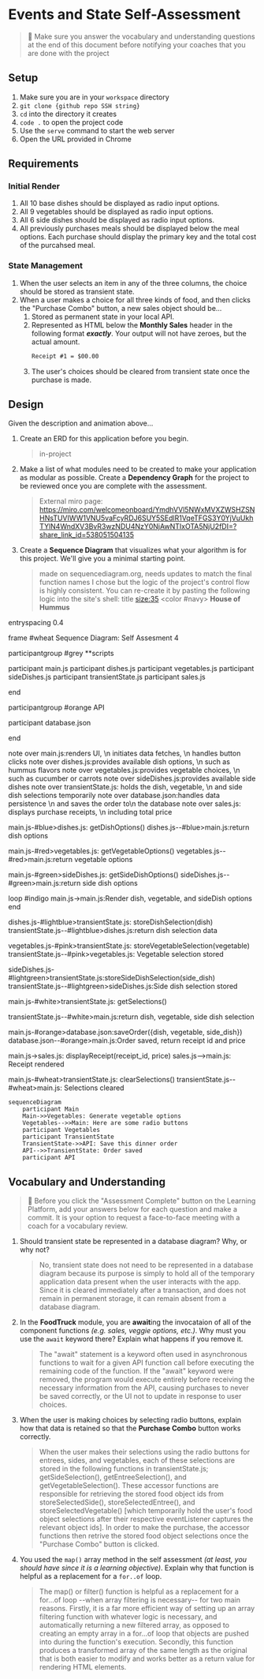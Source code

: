 # Events and State Self-Assessment

> 🧨 Make sure you answer the vocabulary and understanding questions at the end of this document before notifying your coaches that you are done with the project

## Setup

1. Make sure you are in your `workspace` directory
1. `git clone {github repo SSH string}`
1. `cd` into the directory it creates
1. `code .` to open the project code
1. Use the `serve` command to start the web server
1. Open the URL provided in Chrome

## Requirements

### Initial Render

1. All 10 base dishes should be displayed as radio input options.
1. All 9 vegetables should be displayed as radio input options.
1. All 6 side dishes should be displayed as radio input options.
1. All previously purchases meals should be displayed below the meal options. Each purchase should display the primary key and the total cost of the purcahsed meal.

### State Management

1. When the user selects an item in any of the three columns, the choice should be stored as transient state.
1. When a user makes a choice for all three kinds of food, and then clicks the "Purchase Combo" button, a new sales object should be...
   1. Stored as permanent state in your local API.
   1. Represented as HTML below the **Monthly Sales** header in the following format **_exactly_**. Your output will not have zeroes, but the actual amount.
      ```html
      Receipt #1 = $00.00
      ```
   1. The user's choices should be cleared from transient state once the purchase is made.

## Design

Given the description and animation above...

1. Create an ERD for this application before you begin.
   > in-project
1. Make a list of what modules need to be created to make your application as modular as possible. Create a **Dependency Graph** for the project to be reviewed once you are complete with the assessment.
   > External miro page: https://miro.com/welcomeonboard/YmdhVVl5NWxMVXZWSHZSNHNsTUVIWW1VNU5vaFcyRDJ6SUY5SEdlR1VqeTFGS3Y0YjVuUkhTYlN4WndXV3BvR3wzNDU4NzY0NjAwNTIxOTA5NjU2fDI=?share_link_id=538051504135
1. Create a **Sequence Diagram** that visualizes what your algorithm is for this project. We'll give you a minimal starting point.
   > made on sequencediagram.org, needs updates to match the final function names I chose but the logic of the project's control flow is highly consistent. You can re-create it by pasting the following logic into the site's shell:
   > title <size:35> <color #navy> **House of Hummus**

entryspacing 0.4

frame #wheat Sequence Diagram: Self Assesment 4

participantgroup #grey \*\*scripts

participant main.js
participant dishes.js
participant vegetables.js
participant sideDishes.js
participant transientState.js
participant sales.js

end

participantgroup #orange API

participant database.json

end

note over main.js:renders UI, \n initiates data fetches, \n handles button clicks
note over dishes.js:provides available dish options, \n such as hummus flavors
note over vegetables.js:provides vegetable choices, \n such as cucumber or carrots
note over sideDishes.js:provides available side dishes
note over transientState.js: holds the dish, vegetable, \n and side dish selections temporarily
note over database.json:handles data persistence \n and saves the order to\n the database
note over sales.js: displays purchase receipts, \n including total price

main.js-#blue>dishes.js: getDishOptions()
dishes.js--#blue>main.js:return dish options

main.js-#red>vegetables.js: getVegetableOptions()
vegetables.js--#red>main.js:return vegetable options

main.js-#green>sideDishes.js: getSideDishOptions()
sideDishes.js--#green>main.js:return side dish options

loop #indigo
main.js->main.js:Render dish, vegetable, and sideDish options
end

dishes.js-#lightblue>transientState.js: storeDishSelection(dish)
transientState.js--#lightblue>dishes.js:return dish selection data

vegetables.js-#pink>transientState.js: storeVegetableSelection(vegetable)
transientState.js--#pink>vegetables.js: Vegetable selection stored

sideDishes.js-#lightgreen>transientState.js:storeSideDishSelection(side_dish)
transientState.js--#lightgreen>sideDishes.js:Side dish selection stored

main.js-#white>transientState.js: getSelections()

transientState.js--#white>main.js:return dish, vegetable, side dish selection

main.js-#orange>database.json:saveOrder({dish, vegetable, side_dish})
database.json--#orange>main.js:Order saved, return receipt id and price

main.js->sales.js: displayReceipt(receipt_id, price)
sales.js-->main.js: Receipt rendered

main.js-#wheat>transientState.js: clearSelections()
transientState.js--#wheat>main.js: Selections cleared

```mermaid
sequenceDiagram
    participant Main
    Main->>Vegetables: Generate vegetable options
    Vegetables-->>Main: Here are some radio buttons
    participant Vegetables
    participant TransientState
    TransientState->>API: Save this dinner order
    API-->>TransientState: Order saved
    participant API
```

## Vocabulary and Understanding

> 🧨 Before you click the "Assessment Complete" button on the Learning Platform, add your answers below for each question and make a commit. It is your option to request a face-to-face meeting with a coach for a vocabulary review.

1. Should transient state be represented in a database diagram? Why, or why not?

   > No, transient state does not need to be represented in a database diagram because its purpose is simply to hold all of the temporary application data present when the user interacts with the app. Since it is cleared immediately after a transaction, and does not remain in permanent storage, it can remain absent from a database diagram.

2. In the **FoodTruck** module, you are **await**ing the invocataion of all of the component functions _(e.g. sales, veggie options, etc.)_. Why must you use the `await` keyword there? Explain what happens if you remove it.

   > The "await" statement is a keyword often used in asynchronous functions to wait for a given API function call before executing the remaining code of the function. If the "await" keyword were removed, the program would execute entirely before receiving the necessary information from the API, causing purchases to never be saved correctly, or the UI not to update in response to user choices.

3. When the user is making choices by selecting radio buttons, explain how that data is retained so that the **Purchase Combo** button works correctly.

   > When the user makes their selections using the radio buttons for entrees, sides, and vegetables, each of these selections are stored in the following functions in transientState.js; getSideSelection(), getEntreeSelection(), and getVegetableSelection(). These accessor functions are responsible for retrieving the stored food object ids from storeSelectedSide(), storeSelectedEntree(), and storeSelectedVegetable() [which temporarily hold the user's food object selections after their respective eventListener captures the relevant object ids]. In order to make the purchase, the accessor functions then retrive the stored food object selections once the "Purchase Combo" button is clicked.

4. You used the `map()` array method in the self assessment _(at least, you should have since it is a learning objective)_. Explain why that function is helpful as a replacement for a `for..of` loop.

   > The map() or filter() function is helpful as a replacement for a for...of loop --when array filtering is necessary-- for two main reasons. Firstly, it is a far more efficient way of setting up an array filtering function with whatever logic is necessary, and automatically returning a new filtered array, as opposed to creating an empty array in a for...of loop that objects are pushed into during the function's execution. Secondly, this function produces a transformed array of the same length as the original that is both easier to modify and works better as a return value for rendering HTML elements.
